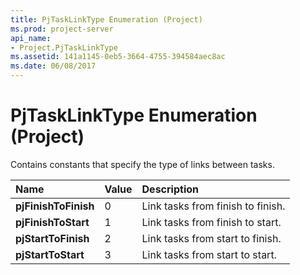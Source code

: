 ```yaml
---
title: PjTaskLinkType Enumeration (Project)
ms.prod: project-server
api_name:
- Project.PjTaskLinkType
ms.assetid: 141a1145-0eb5-3664-4755-394584aec8ac
ms.date: 06/08/2017
---
```



# PjTaskLinkType Enumeration (Project)

Contains constants that specify the type of links between tasks.



|**Name**|**Value**|**Description**|
|:-----|:-----|:-----|
|**pjFinishToFinish**|0|Link tasks from finish to finish.|
|**pjFinishToStart**|1|Link tasks from finish to start.|
|**pjStartToFinish**|2|Link tasks from start to finish.|
|**pjStartToStart**|3|Link tasks from start to start.|

